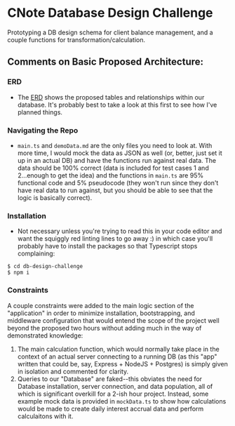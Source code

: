 # CNote Database Design Challenge

Prototyping a DB design schema for client balance management, and a couple functions for transformation/calculation.

## **Comments on Basic Proposed Architecture:**
### ERD
* The [ERD](https://lucid.app/lucidchart/94330414-661f-4af5-9749-26b64debed3b/edit?viewport_loc=-232%2C-157%2C3072%2C1619%2C0_0&invitationId=inv_e727416b-5368-424a-b4fb-92d23fb59975) shows the proposed tables and relationships within our database. It's probably best to take a look at this first to see how I've planned things.

### Navigating the Repo
* `main.ts` and `demoData.md` are the only files you need to look at. With more time, I would mock the data as JSON as well (or, better, just set it up in an actual DB) and have the functions run against real data. The data should be 100% correct (data is included for test cases 1 and 2...enough to get the idea) and the functions in `main.ts` are 95% functional code and 5% pseudocode (they won't run since they don't have real data to run against, but you should be able to see that the logic is basically correct).

### Installation
* Not necessary unless you're trying to read this in your code editor and want the squiggly red linting lines to go away :) in which case you'll probably have to install the packages so that Typescript stops complaining:
```
$ cd db-design-challenge
$ npm i
```

### Constraints
A couple constraints were added to the main logic section of the "application" in order to minimize installation, bootstrapping, and middleware configuration that would entend the scope of the project well beyond the proposed two hours without adding much in the way of demonstrated knowledge:
  1. The main calculation function, which would normally take place in the context of an actual server connecting to a running DB (as this "app" written that could be, say, Express + NodeJS + Postgres) is simply given in isolation and commented for clarity.
  1. Queries to our "Database" are faked--this obviates the need for Database installation, server connection, and data population, all of which is significant overkill for a 2-ish hour project. Instead, some example mock data is provided in `mockData.ts` to show how calculations would be made to create daily interest accrual data and perform calculaitons with it.
